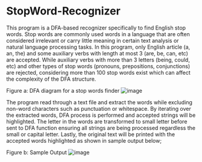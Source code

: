 # StopWord-Recognizer
This program is a DFA-based recognizer specifically to find English stop words.
Stop words are commonly used words in a language that are often considered irrelevant or carry little meaning in certain text analysis or natural language processing tasks. 
In this program, only English article (a, an, the) and some auxiliary verbs with length at most 3 (are, be, can, etc) are accepted. While auxiliary verbs with more than 3 letters (being, could, etc) and other types of stop words (pronouns, prepositions, conjunctions) are rejected, considering more than 100 stop words exist which can affect the complexity of the DFA structure.

Figure a: DFA diagram for a stop words finder
![image](https://github.com/ZainabSahardin/StopWord-Recognizer/assets/62138875/21ab4bc0-11e8-4f3d-8bbd-d37a916096e8)


The program read through a text file and extract the words while excluding non-word characters such as punctuation or whitespace. By iterating over the extracted words, DFA process is performed and accepted strings will be highlighted. The letter in the words are transformed to small letter before sent to DFA function ensuring all strings are being processed regardless the small or capital letter. Lastly, the original text will be printed with the accepted words highlighted as shown in sample output below;

Figure b: Sample Output
![image](https://github.com/ZainabSahardin/StopWord-Recognizer/assets/62138875/89e82e31-4574-4b11-85f6-215924db3379)


